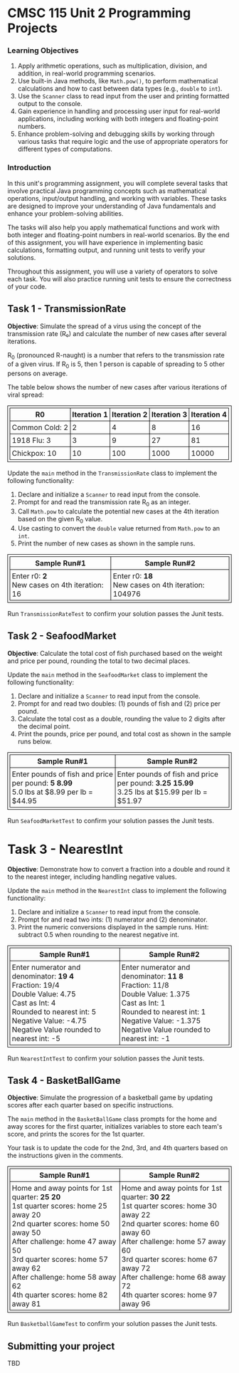 # CMSC 115 Unit 2 Programming Projects

### Learning Objectives

1. Apply arithmetic operations, such as multiplication, division, and addition, in real-world programming scenarios.
2. Use built-in Java methods, like `Math.pow()`, to perform mathematical calculations and how to cast between data types (e.g., `double` to `int`).
3. Use the `Scanner` class to read input from the user and printing formatted output to the console.
4. Gain experience in handling and processing user input for real-world applications, including working with both integers and floating-point numbers.
5. Enhance problem-solving and debugging skills by working through various tasks that require logic and the use of appropriate operators for different types of computations.

### Introduction

In this unit's programming assignment, you will complete several tasks that involve practical Java programming concepts such as mathematical operations, input/output handling, and working with variables. These tasks are designed to improve your understanding of Java fundamentals and enhance your problem-solving abilities.

The tasks will also help you apply mathematical functions and work with both integer and floating-point numbers in real-world scenarios. By the end of this assignment, you will have experience in implementing basic calculations, formatting output, and running unit tests to verify your solutions.

Throughout this assignment, you will use a variety of operators to solve each task. You will also practice running unit tests to ensure the correctness of your code.

## Task 1 - TransmissionRate

**Objective**: Simulate the spread of a virus using the concept of the transmission rate (R₀) and calculate the number of new cases after several iterations.

R<sub>0</sub> (pronounced R-naught) is a number that refers to the transmission
rate of a given virus. If R<sub>0</sub> is 5, then 1 person is capable of
spreading to 5 other persons on average.

The table below shows the number of new cases after various iterations of viral
spread:

<table>
<tr>
<th>R0</th>
<th>Iteration 1</th>
<th>Iteration 2</th>
<th>Iteration 3</th>
<th>Iteration 4</th>
</tr>

<tr>
<td>Common Cold: 2</td>
<td>2</td>
<td>4</td>
<td>8</td>
<td>16</td>
</tr>

<tr>
<td>1918 Flu: 3</td>
<td>3</td>
<td>9</td>
<td>27</td>
<td>81</td>
</tr>

<tr>
<td>Chickpox: 10</td>
<td>10</td>
<td>100</td>
<td>1000</td>
<td>10000</td>
</tr>

</table>

Update the `main` method in the `TransmissionRate` class to implement the following functionality:

1. Declare and initialize a `Scanner` to read input from the console.
2. Prompt for and read the transmission rate R<sub>0</sub> as an integer.
3. Call `Math.pow` to calculate the potential new cases at the 4th iteration
   based on the given R<sub>0</sub> value.
4. Use casting to convert the `double` value returned from `Math.pow` to an
   `int`.
5. Print the number of new cases as shown in the sample runs.

<table>
<tr>
<th>Sample Run#1</th>
<th>Sample Run#2</th>
</tr>
<tr>
<td>Enter r0: <b>2</b><br>
New cases on 4th iteration: 16
</td>
<td>Enter r0: <b>18</b><br>
New cases on 4th iteration: 104976
</td>

</tr>
</table>

Run `TransmissionRateTest` to confirm your solution passes the Junit tests.

## Task 2 - SeafoodMarket

**Objective**: Calculate the total cost of fish purchased based on the weight and price per pound, rounding the total to two decimal places.

Update the `main` method in the `SeafoodMarket` class to implement the following functionality:

1. Declare and initialize a `Scanner` to read input from the console.
2. Prompt for and read two doubles: (1) pounds of fish and (2) price per pound.
3. Calculate the total cost as a double, rounding the value to 2 digits after
   the decimal point.
4. Print the pounds, price per pound, and total cost as shown in the sample runs
   below.

<table>
<tr>
<th>Sample Run#1</th>
<th>Sample Run#2</th>
</tr>
<tr>
<td>Enter pounds of fish and price per pound: <b>5 8.99</b><br>
5.0 lbs at $8.99 per lb = $44.95
</td>
<td>Enter pounds of fish and price per pound: <b>3.25 15.99</b><br>
3.25 lbs at $15.99 per lb = $51.97
</td>

</tr>
</table>

Run `SeafoodMarketTest` to confirm your solution passes the Junit tests.

# Task 3 - NearestInt

**Objective**: Demonstrate how to convert a fraction into a double and round it to the nearest integer, including handling negative values.

Update the `main` method in the `NearestInt` class to implement the following functionality:

1. Declare and initialize a `Scanner` to read input from the console.
2. Prompt for and read two ints: (1) numerator and (2) denominator.
3. Print the numeric conversions displayed in the sample runs. Hint: subtract
   0.5 when rounding to the nearest negative int.

<table>
<tr>
<th>Sample Run#1</th>
<th>Sample Run#2</th>
</tr>
<tr>
<td>Enter numerator and denominator: <b>19 4</b><br>
Fraction: 19/4<br>
Double Value: 4.75<br>
Cast as Int: 4<br>
Rounded to nearest int: 5<br>
Negative Value: -4.75<br>
Negative Value rounded to nearest int: -5
</td>
<td>Enter numerator and denominator: <b>11 8</b><br>
Fraction: 11/8<br>
Double Value: 1.375<br>
Cast as Int: 1<br>
Rounded to nearest int: 1<br>
Negative Value: -1.375<br>
Negative Value rounded to nearest int: -1<br>
</td>

</tr>
</table>

Run `NearestIntTest` to confirm your solution passes the Junit tests.

## Task 4 - BasketBallGame

**Objective**: Simulate the progression of a basketball game by updating scores after each quarter based on specific instructions.

The `main` method in the `BasketBallGame` class prompts for the home and away scores for the first quarter,
initializes variables to store each team's score, and prints the scores for the
1st quarter.

Your task is to update the code for the 2nd, 3rd, and 4th quarters based on the
instructions given in the comments.

<table>
<tr>
<th>Sample Run#1</th>
<th>Sample Run#2</th>
</tr>
<tr>
<td>Home and away points for 1st quarter: <b>25 20</b><br>
1st quarter scores: home 25 away 20<br>
2nd quarter scores: home 50 away 50<br>
After challenge: home 47 away 50<br>
3rd quarter scores: home 57 away 62<br>
After challenge: home 58 away 62<br>
4th quarter scores: home 82 away 81
</td>
<td>
Home and away points for 1st quarter: <b>30 22</b><br>
1st quarter scores: home 30 away 22<br>
2nd quarter scores: home 60 away 60<br>
After challenge: home 57 away 60<br>
3rd quarter scores: home 67 away 72<br>
After challenge: home 68 away 72<br>
4th quarter scores: home 97 away 96<br>
</td>
</tr>
</table>

Run `BasketballGameTest` to confirm your solution passes the Junit tests.


## Submitting your project

TBD

<style>
table, th, td {
  border: 1px solid black;
  padding: 4px;
  border-collapse: collapse;
  
  }
</style>
